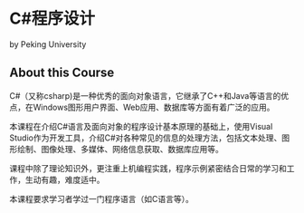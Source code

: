 # C#程序设计
by Peking University

## About this Course
C#（又称csharp)是一种优秀的面向对象语言，它继承了C++和Java等语言的优点，在Windows图形用户界面、Web应用、数据库等方面有着广泛的应用。

本课程在介绍C#语言及面向对象的程序设计基本原理的基础上，使用Visual Studio作为开发工具，介绍C#对各种常见的信息的处理方法，包括文本处理、图形绘制、图像处理、多媒体、网络信息获取、数据库应用等。

课程中除了理论知识外，更注重上机编程实践，程序示例紧密结合日常的学习和工作，生动有趣，难度适中。

本课程要求学习者学过一门程序语言（如C语言等）。
